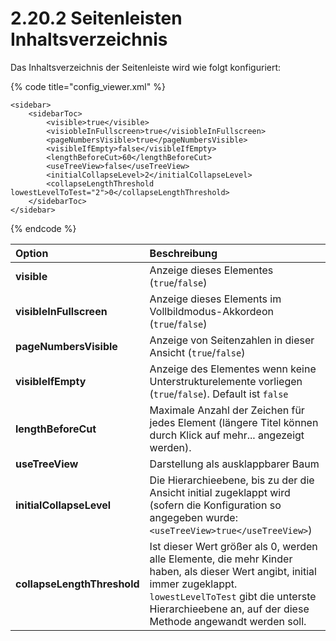 # 2.20.2 Seitenleisten Inhaltsverzeichnis

Das Inhaltsverzeichnis der Seitenleiste wird wie folgt konfiguriert:

{% code title="config\_viewer.xml" %}
```markup
<sidebar>
    <sidebarToc>
        <visible>true</visible>
        <visiobleInFullscreen>true</visiobleInFullscreen>
        <pageNumbersVisible>true</pageNumbersVisible>
        <visibleIfEmpty>false</visibleIfEmpty>
        <lengthBeforeCut>60</lengthBeforeCut>
        <useTreeView>false</useTreeView>
        <initialCollapseLevel>2</initialCollapseLevel>
        <collapseLengthThreshold lowestLevelToTest="2">0</collapseLengthThreshold>
    </sidebarToc>
</sidebar>
```
{% endcode %}

| **Option** | Beschreibung |
| :--- | :--- |
| **visible** | Anzeige dieses Elementes \(`true`/`false`\) |
| **visibleInFullscreen** | Anzeige dieses Elements im Vollbildmodus-Akkordeon \(`true`/`false`\) |
| **pageNumbersVisible** | Anzeige von Seitenzahlen in dieser Ansicht \(`true`/`false`\) |
| **visibleIfEmpty** | Anzeige des Elementes wenn keine Unterstrukturelemente vorliegen \(`true`/`false`\). Default ist `false` |
| **lengthBeforeCut** | Maximale Anzahl der Zeichen für jedes Element \(längere Titel können durch Klick auf mehr... angezeigt werden\). |
| **useTreeView** | Darstellung als ausklappbarer Baum |
| **initialCollapseLevel** | Die Hierarchieebene, bis zu der die Ansicht initial zugeklappt wird \(sofern die Konfiguration so angegeben wurde: `<useTreeView>true</useTreeView>`\) |
| **collapseLengthThreshold** | Ist dieser Wert größer als 0, werden alle Elemente, die mehr Kinder haben, als dieser Wert angibt, initial immer zugeklappt. `lowestLevelToTest` gibt die unterste Hierarchieebene an, auf der diese Methode angewandt werden soll. |


